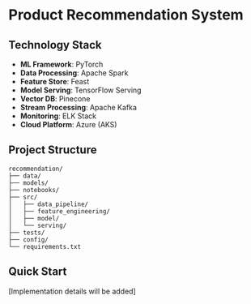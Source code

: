 # Product Recommendation System

## Technology Stack
- **ML Framework**: PyTorch
- **Data Processing**: Apache Spark
- **Feature Store**: Feast
- **Model Serving**: TensorFlow Serving
- **Vector DB**: Pinecone
- **Stream Processing**: Apache Kafka
- **Monitoring**: ELK Stack
- **Cloud Platform**: Azure (AKS)

## Project Structure
```
recommendation/
├── data/
├── models/
├── notebooks/
├── src/
│   ├── data_pipeline/
│   ├── feature_engineering/
│   ├── model/
│   └── serving/
├── tests/
├── config/
└── requirements.txt
```

## Quick Start
[Implementation details will be added] 